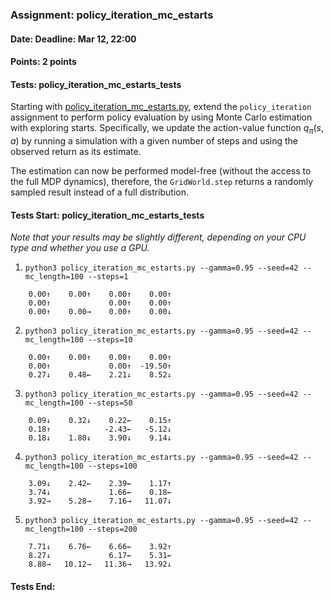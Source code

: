 ### Assignment: policy_iteration_mc_estarts
#### Date: Deadline: Mar 12, 22:00
#### Points: 2 points
#### Tests: policy_iteration_mc_estarts_tests

Starting with [policy_iteration_mc_estarts.py](https://github.com/ufal/npfl139/tree/past-2324/labs/02/policy_iteration_mc_estarts.py),
extend the `policy_iteration` assignment to perform policy evaluation
by using Monte Carlo estimation with exploring starts. Specifically,
we update the action-value function $q_\pi(s, a)$ by running a
simulation with a given number of steps and using the observed return
as its estimate.

The estimation can now be performed model-free (without the access to the full
MDP dynamics), therefore, the `GridWorld.step` returns a randomly sampled
result instead of a full distribution.

#### Tests Start: policy_iteration_mc_estarts_tests
_Note that your results may be slightly different, depending on your CPU type and whether you use a GPU._

1. `python3 policy_iteration_mc_estarts.py --gamma=0.95 --seed=42 --mc_length=100 --steps=1`
```
    0.00↑    0.00↑    0.00↑    0.00↑
    0.00↑             0.00↑    0.00↑
    0.00↑    0.00→    0.00↑    0.00↓
```

2. `python3 policy_iteration_mc_estarts.py --gamma=0.95 --seed=42 --mc_length=100 --steps=10`
```
    0.00↑    0.00↑    0.00↑    0.00↑
    0.00↑             0.00↑  -19.50↑
    0.27↓    0.48←    2.21↓    8.52↓
```

3. `python3 policy_iteration_mc_estarts.py --gamma=0.95 --seed=42 --mc_length=100 --steps=50`
```
    0.09↓    0.32↓    0.22←    0.15↑
    0.18↑            -2.43←   -5.12↓
    0.18↓    1.80↓    3.90↓    9.14↓
```

4. `python3 policy_iteration_mc_estarts.py --gamma=0.95 --seed=42 --mc_length=100 --steps=100`
```
    3.09↓    2.42←    2.39←    1.17↑
    3.74↓             1.66←    0.18←
    3.92→    5.28→    7.16→   11.07↓
```

5. `python3 policy_iteration_mc_estarts.py --gamma=0.95 --seed=42 --mc_length=100 --steps=200`
```
    7.71↓    6.76←    6.66←    3.92↑
    8.27↓             6.17←    5.31←
    8.88→   10.12→   11.36→   13.92↓
```
#### Tests End:

